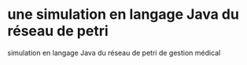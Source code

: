 # une simulation en langage Java du réseau de petri
 simulation en langage Java du réseau de petri de gestion médical
